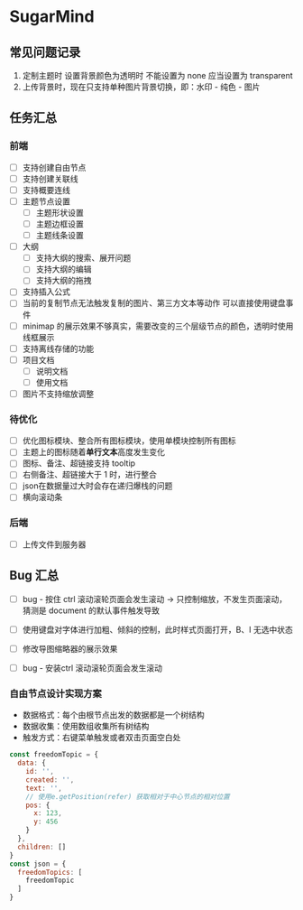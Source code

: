 # SugarMind

## 常见问题记录

1. 定制主题时 设置背景颜色为透明时 不能设置为 none 应当设置为 transparent
2. 上传背景时，现在只支持单种图片背景切换，即：水印 - 纯色 - 图片

## 任务汇总

### 前端

- [ ] 支持创建自由节点
- [ ] 支持创建关联线
- [ ] 支持概要连线
- [ ] 主题节点设置
  - [ ] 主题形状设置
  - [ ] 主题边框设置
  - [ ] 主题线条设置
- [ ] 大纲
  - [ ] 支持大纲的搜索、展开问题
  - [ ] 支持大纲的编辑
  - [ ] 支持大纲的拖拽
- [ ] 支持插入公式
- [ ] 当前的复制节点无法触发复制的图片、第三方文本等动作 可以直接使用键盘事件
- [ ] minimap 的展示效果不够真实，需要改变的三个层级节点的颜色，透明时使用线框展示
- [ ] 支持离线存储的功能
- [ ] 项目文档
  - [ ] 说明文档
  - [ ] 使用文档
- [ ] 图片不支持缩放调整

### 待优化

- [ ] 优化图标模块、整合所有图标模块，使用单模块控制所有图标
- [ ] 主题上的图标随着**单行文本**高度发生变化
- [ ] 图标、备注、超链接支持 tooltip
- [ ] 右侧备注、超链接大于 1 时，进行整合
- [ ] json在数据量过大时会存在递归爆栈的问题
- [ ] 横向滚动条

### 后端

- [ ] 上传文件到服务器

## Bug 汇总

- [ ] bug - 按住 ctrl 滚动滚轮页面会发生滚动 -> 只控制缩放，不发生页面滚动，猜测是 document 的默认事件触发导致
- [ ] 使用键盘对字体进行加粗、倾斜的控制，此时样式页面打开，B、I 无选中状态
- [ ] 修改导图缩略器的展示效果
- [ ] bug - 安装ctrl 滚动滚轮页面会发生滚动


### 自由节点设计实现方案
- 数据格式：每个由根节点出发的数据都是一个树结构
- 数据收集：使用数组收集所有树结构
- 触发方式：右键菜单触发或者双击页面空白处

```javascript
const freedomTopic = {
  data: {
    id: '',
    created: '',
    text: '',
    // 使用e.getPosition(refer) 获取相对于中心节点的相对位置
    pos: {
      x: 123,
      y: 456
    }
  },
  children: []
}
const json = {
  freedomTopics: [
    freedomTopic
  ]
}
```

